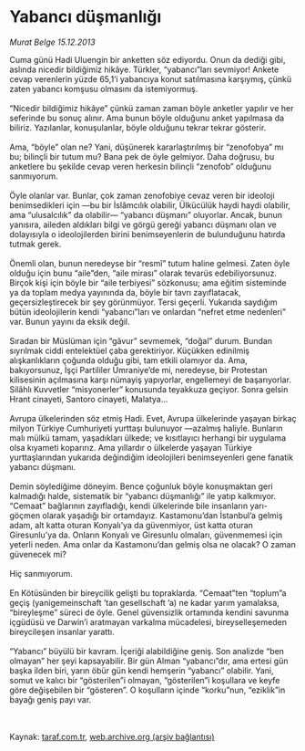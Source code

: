 # Yabancı düşmanlığı

*Murat Belge 15.12.2013*

<div class="yazi">Cuma günü Hadi Uluengin bir anketten söz ediyordu. Onun da dediği gibi, aslında nicedir bildiğimiz hikâye. Türkler, “yabancı”ları sevmiyor! Ankete cevap verenlerin yüzde 65,1’i yabancıya konut satılmasına karşıymış, çünkü zaten yabancı komşusu olmasını da istemiyormuş.<br/><br/>“Nicedir bildiğimiz hikâye” çünkü zaman zaman böyle anketler yapılır ve her seferinde bu sonuç alınır. Ama bunun böyle olduğunu anket yapılmasa da biliriz. Yazılanlar, konuşulanlar, böyle olduğunu tekrar tekrar gösterir.<br/><br/>Ama, “böyle” olan ne? Yani, düşünerek kararlaştırılmış bir “zenofobya” mı bu; bilinçli bir tutum mu? Bana pek de öyle gelmiyor. Daha doğrusu, bu anketlere bu şekilde cevap veren herkesin bilinçli “zenofob” olduğunu sanmıyorum.<br/><br/>Öyle olanlar var. Bunlar, çok zaman zenofobiye cevaz veren bir ideoloji benimsedikleri için —bu bir İslâmcılık olabilir, Ülkücülük haydi haydi olabilir, ama “ulusalcılık” da olabilir— “yabancı düşmanı” oluyorlar. Ancak, bunun yanısıra, aileden aldıkları bilgi ve görgü gereği yabancı düşmanı olan ve dolayısıyla o ideolojilerden birini benimseyenlerin de bulunduğunu hatırda tutmak gerek.<br/><br/>Önemli olan, bunun neredeyse bir “resmî” tutum haline gelmesi. Zaten öyle olduğu için bunu “aile”den, “aile mirası” olarak tevarüs edebiliyorsunuz. Birçok kişi için böyle bir “aile terbiyesi” sözkonusu; ama eğitim sisteminde ya da toplam medya yayınında da, böyle bir tavrı zayıflatacak, geçersizleştirecek bir şey görünmüyor. Tersi geçerli. Yukarıda saydığım bütün ideolojilerin kendi “yabancı”ları ve onlardan “nefret etme nedenleri” var. Bunun yayını da eksik değil.<br/><br/>Sıradan bir Müslüman için “gâvur” sevmemek, “doğal” durum. Bundan sıyrılmak ciddi entelektüel çaba gerektiriyor. Küçükken edinilmiş alışkanlıkların çoğunda olduğu gibi, tam etkili olamıyor da. Ama, bakıyorsunuz, İşçi Partililer Ümraniye’de mi, neredeyse, bir Protestan kilisesinin açılmasına karşı nümayiş yapıyorlar, engellemeyi de başarıyorlar. Silâhlı Kuvvetler “misyonerler” konusunda teyakkuza geçiyor. Sonra gelsin Hrant cinayeti, Santoro cinayeti, Malatya...<br/><br/>Avrupa ülkelerinden söz etmiş Hadi. Evet, Avrupa ülkelerinde yaşayan birkaç milyon Türkiye Cumhuriyeti yurttaşı bulunuyor —azalmış haliyle. Bunların malı mülkü tamam, yaşadıkları ülkede; ve kısıtlayıcı herhangi bir uygulama olsa kıyameti koparırız. Ama yıllardır o ülkelerde yaşayan Türkiye yurttaşlarından yukarıda değindiğim ideolojileri benimseyenleri gene fanatik yabancı düşmanı.<br/><br/>Demin söylediğime döneyim. Bence çoğunluk böyle konuşmaktan geri kalmadığı halde, sistematik bir “yabancı düşmanlığı” ile yatıp kalkmıyor. “Cemaat” bağlarının zayıfladığı, kendi ülkelerinde bile insanların yarı- göçmen olarak yaşadığı bir ortamdayız. Kastamonu’dan İstanbul’a gelmiş adam, alt katta oturan Konyalı’ya da güvenmiyor, üst katta oturan Giresunlu’ya da. Onların Konyalı ve Giresunlu olmaları, güvenmemesi için yeterli neden. Ama onlar da Kastamonu’dan gelmiş olsa ne olacak? O zaman güvenecek mi?<br/><br/>Hiç sanmıyorum.<br/><br/>En Kötüsünden bir bireycilik gelişti bu topraklarda. “Cemaat”ten “toplum”a geçiş (yanigemeinschaft ’tan gesellschaft ’a) ne kadar yarım yamalaksa, “bireyleşme” süreci de öyle. Genel güvensizlik ortamında kendini savunma içgüdüsü ve Darwin’i aratmayan varkalma mücadelesi, bireyselleşemeden bireycileşen insanlar yarattı.<br/><br/>“Yabancı” büyülü bir kavram. İçeriği alabildiğine geniş. Son analizde “ben olmayan” her şeyi kapsayabilir. Bir gün Alman “yabancı”dır, ama ertesi gün başka ilden biri, yarın öbür gün kendi hemşerin “yabancı” olabilir. Yani, somut ve kalıcı bir “gösterilen”i olmayan, “gösterilen”i koşullara ve keyfe göre değişebilen bir “gösteren”. O koşulların içinde “korku”nun, “eziklik”in bayağı geniş payı var.<br/><br/><br/>
</div>

Kaynak: [taraf.com.tr](http://www.taraf.com.tr:80/murat-belge/makale-yabanci-dusmanligi.htm), [web.archive.org (arşiv bağlantısı)](http://web.archive.org/web/20131217200623/http://www.taraf.com.tr:80/murat-belge/makale-yabanci-dusmanligi.htm)
